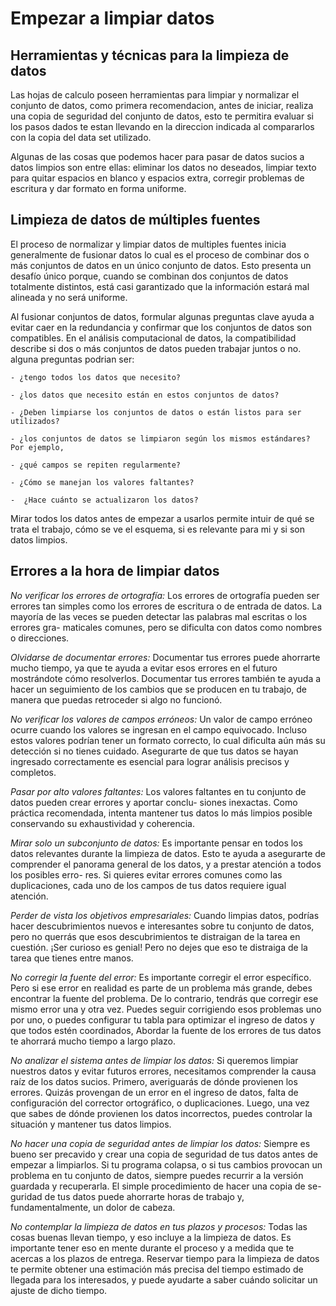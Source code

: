 # Empezar a limpiar datos

## Herramientas y técnicas para la limpieza de datos

Las hojas de calculo poseen herramientas para limpiar y normalizar el conjunto de datos, como primera recomendacion, antes
de iniciar, realiza una copia de seguridad del conjunto de datos, esto te permitira evaluar si los pasos dados te estan
llevando en la direccion indicada al compararlos con la copia del data set utilizado.

Algunas de las cosas que podemos hacer para pasar de datos sucios a datos limpios son entre ellas: eliminar los datos no
deseados, limpiar texto para quitar espacios en blanco y espacios extra, corregir problemas de escritura y dar formato en
forma uniforme.

## Limpieza de datos de múltiples fuentes

El proceso de normalizar y limpiar datos de multiples fuentes inicia generalmente de fusionar datos lo cual es el proceso
de combinar dos o más conjuntos de datos en un único conjunto de datos. Esto presenta un desafío único porque, cuando se
combinan dos conjuntos de datos totalmente distintos, está casi garantizado que la información estará mal alineada y no
será uniforme.

Al fusionar conjuntos de datos, formular algunas preguntas clave ayuda a evitar caer en la redundancia y confirmar que los
conjuntos de datos son compatibles. En el análisis computacional de datos, la compatibilidad describe si dos o más conjuntos
de datos pueden trabajar juntos o no. alguna preguntas podrian ser:

    - ¿tengo todos los datos que necesito?

    - ¿los datos que necesito están en estos conjuntos de datos?
    
    - ¿Deben limpiarse los conjuntos de datos o están listos para ser utilizados?

    - ¿los conjuntos de datos se limpiaron según los mismos estándares? Por ejemplo,

    - ¿qué campos se repiten regularmente?
    
    - ¿Cómo se manejan los valores faltantes?
    
    -  ¿Hace cuánto se actualizaron los datos?

Mirar todos los datos antes de empezar a usarlos permite intuir de qué se trata el trabajo, cómo se ve el esquema, si
es relevante para mi y si son datos limpios.

## Errores a la hora de limpiar datos

*No verificar los errores de ortografía:* Los errores de ortografía pueden ser errores tan simples como los errores de
escritura o de entrada de datos. La mayoría de las veces se pueden detectar las palabras mal escritas o los errores gra-
maticales comunes, pero se dificulta con datos como nombres o direcciones.

*Olvidarse de documentar errores:* Documentar tus errores puede ahorrarte mucho tiempo, ya que te ayuda a evitar esos
errores en el futuro mostrándote cómo resolverlos. Documentar tus errores también te ayuda a hacer un seguimiento de los
cambios que se producen en tu trabajo, de manera que puedas retroceder si algo no funcionó.

*No verificar los valores de campos erróneos:* Un valor de campo erróneo ocurre cuando los valores se ingresan en el campo
equivocado. Incluso estos valores podrían tener un formato correcto, lo cual dificulta aún más su detección si no tienes
cuidado. Asegurarte de que tus datos se hayan ingresado correctamente es esencial para lograr análisis precisos y completos.

*Pasar por alto valores faltantes:* Los valores faltantes en tu conjunto de datos pueden crear errores y aportar conclu-
siones inexactas. Como práctica recomendada, intenta mantener tus datos lo más limpios posible conservando su exhaustividad
y coherencia.

*Mirar solo un subconjunto de datos:* Es importante pensar en todos los datos relevantes durante la limpieza de datos.
Esto te ayuda a asegurarte de comprender el panorama general de los datos, y a prestar atención a todos los posibles erro-
res. Si quieres evitar errores comunes como las duplicaciones, cada uno de los campos de tus datos requiere igual atención.

*Perder de vista los objetivos empresariales:* Cuando limpias datos, podrías hacer descubrimientos nuevos e interesantes
sobre tu conjunto de datos, pero no querrás que esos descubrimientos te distraigan de la tarea en cuestión. ¡Ser curioso
es genial! Pero no dejes que eso te distraiga de la tarea que tienes entre manos.

*No corregir la fuente del error:* Es importante corregir el error específico. Pero si ese error en realidad es parte de
un problema más grande, debes encontrar la fuente del problema. De lo contrario, tendrás que corregir ese mismo error una
y otra vez. Puedes seguir corrigiendo esos problemas uno por uno, o puedes configurar tu tabla para optimizar el ingreso
de datos y que todos estén coordinados,  Abordar la fuente de los errores de tus datos te ahorrará mucho tiempo a largo plazo.

*No analizar el sistema antes de limpiar los datos:* Si queremos limpiar nuestros datos y evitar futuros errores, necesitamos
comprender la causa raíz de los datos sucios. Primero, averiguarás de dónde provienen los errores. Quizás provengan de un
error en el ingreso de datos, falta de configuración del corrector ortográfico, o duplicaciones. Luego, una vez que sabes
de dónde provienen los datos incorrectos, puedes controlar la situación y mantener tus datos limpios.

*No hacer una copia de seguridad antes de limpiar los datos:* Siempre es bueno ser precavido y crear una copia de seguridad
de tus datos antes de empezar a limpiarlos. Si tu programa colapsa, o si tus cambios provocan un problema en tu conjunto
de datos, siempre puedes recurrir a la versión guardada y recuperarla. El simple procedimiento de hacer una copia de se-
guridad de tus datos puede ahorrarte horas de trabajo y, fundamentalmente, un dolor de cabeza.

*No contemplar la limpieza de datos en tus plazos y procesos:* Todas las cosas buenas llevan tiempo, y eso incluye a la
limpieza de datos. Es importante tener eso en mente durante el proceso y a medida que te acercas a los plazos de entrega.
Reservar tiempo para la limpieza de datos te permite obtener una estimación más precisa del tiempo estimado de llegada
para los interesados, y puede ayudarte a saber cuándo solicitar un ajuste de dicho tiempo.
